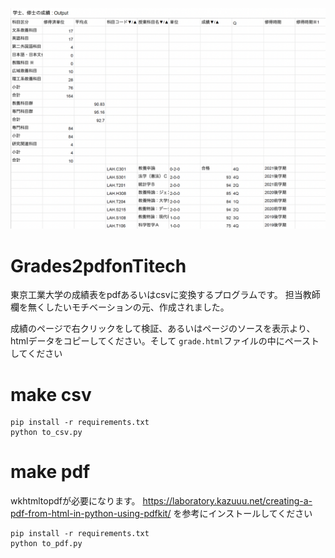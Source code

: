 ![sample](grade2pdf.png)
# Grades2pdfonTitech
東京工業大学の成績表をpdfあるいはcsvに変換するプログラムです。
担当教師欄を無くしたいモチベーションの元、作成されました。

成績のページで右クリックをして検証、あるいはページのソースを表示より、htmlデータをコピーしてください。そして
`grade.html`ファイルの中にペーストしてください

# make csv
```
pip install -r requirements.txt
python to_csv.py
```
# make pdf
wkhtmltopdfが必要になります。
https://laboratory.kazuuu.net/creating-a-pdf-from-html-in-python-using-pdfkit/
を参考にインストールしてください
```
pip install -r requirements.txt
python to_pdf.py
```
